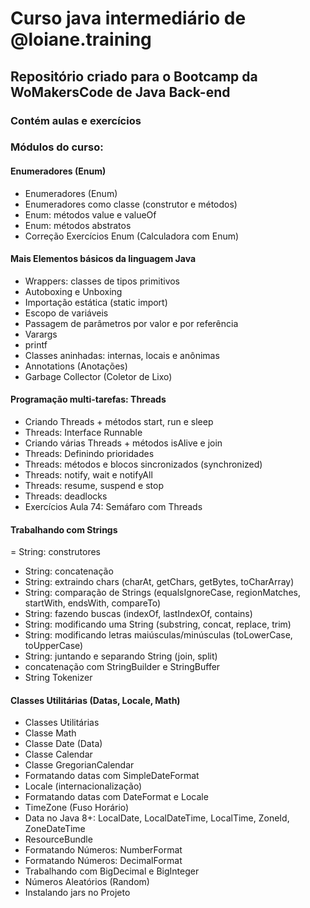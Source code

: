 # Curso java intermediário de @loiane.training

## Repositório criado para o Bootcamp da WoMakersCode de Java Back-end

### Contém aulas e exercícios 

### Módulos do curso:
#### Enumeradores (Enum)
- Enumeradores (Enum)
- Enumeradores como classe (construtor e métodos)
- Enum: métodos value e valueOf
- Enum: métodos abstratos
- Correção Exercícios Enum (Calculadora com Enum)
 
#### Mais Elementos básicos da linguagem Java
- Wrappers: classes de tipos primitivos
- Autoboxing e Unboxing
- Importação estática (static import)
- Escopo de variáveis
- Passagem de parâmetros por valor e por referência
- Varargs
- printf
- Classes aninhadas: internas, locais e anônimas
- Annotations (Anotações)
- Garbage Collector (Coletor de Lixo)
 
#### Programação multi-tarefas: Threads
- Criando Threads + métodos start, run e sleep
- Threads: Interface Runnable
- Criando várias Threads + métodos isAlive e join
- Threads: Definindo prioridades
- Threads: métodos e blocos sincronizados (synchronized)
- Threads: notify, wait e notifyAll
- Threads: resume, suspend e stop
- Threads: deadlocks
- Exercícios Aula 74: Semáfaro com Threads
 
#### Trabalhando com Strings
= String: construtores
- String: concatenação
- String: extraindo chars (charAt, getChars, getBytes, toCharArray)
- String: comparação de Strings (equalsIgnoreCase, regionMatches, startWith, endsWith, compareTo)
- String: fazendo buscas (indexOf, lastIndexOf, contains)
- String: modificando uma String (substring, concat, replace, trim)
- String: modificando letras maiúsculas/minúsculas (toLowerCase, toUpperCase)
- String: juntando e separando String (join, split)
- concatenação com StringBuilder e StringBuffer
- String Tokenizer
 
#### Classes Utilitárias (Datas, Locale, Math)
- Classes Utilitárias
- Classe Math
- Classe Date (Data)
- Classe Calendar
- Classe GregorianCalendar
- Formatando datas com SimpleDateFormat
- Locale (internacionalização)
- Formatando datas com DateFormat e Locale
- TimeZone (Fuso Horário)
- Data no Java 8+: LocalDate, LocalDateTime, LocalTime, ZoneId, ZoneDateTime
- ResourceBundle
- Formatando Números: NumberFormat
- Formatando Números: DecimalFormat
- Trabalhando com BigDecimal e BigInteger
- Números Aleatórios (Random)
- Instalando jars no Projeto
